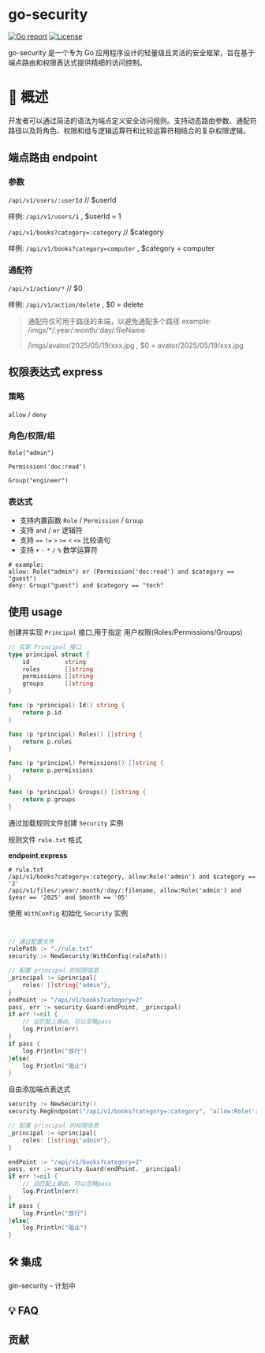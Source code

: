 # go-security

[![Go report](https://goreportcard.com/badge/github.com/einsitang/go-security)](https://goreportcard.com/report/github.com/einsitang/go-security)
[![License](https://img.shields.io/github/license/einsitang/go-security)](./LICENSE)


go-security 是一个专为 Go 应用程序设计的轻量级且灵活的安全框架，旨在基于端点路由和权限表达式提供精细的访问控制。

# 🚀 概述

开发者可以通过简洁的语法为端点定义安全访问规则。支持动态路由参数、通配符路径以及将角色、权限和组与逻辑运算符和比较运算符相结合的复杂权限逻辑。

## 端点路由 endpoint

### 参数
`/api/v1/users/:userId` // $userId

样例: `/api/v1/users/1` , $userId = 1

`/api/v1/books?category=:category` // $category

样例: `/api/v1/books?category=computer` , $category = computer

### 通配符

`/api/v1/action/*` // $0

样例: `/api/v1/action/delete` , $0 = delete

> 通配符仅可用于路径的末端，以避免通配多个路径
> example: 
> /imgs/*/:year/:month/:day/:fileName 
> 
> /imgs/avator/2025/05/19/xxx.jpg , $0 = avator/2025/05/19/xxx.jpg 

## 权限表达式 express

### 策略

`allow` / `deny`

### 角色/权限/组

`Role("admin")`

`Permission('doc:read')`

`Group("engineer")`

### 表达式

- 支持内置函数 `Role` / `Permission` / `Group`
- 支持 `and` / `or` 逻辑符
- 支持 `==` `!=` `>` `>=` `<` `<=` 比较语句
- 支持 `+` `-` `*` `/` `%` 数学运算符

```
# example:
allow: Role("admin") or (Permission('doc:read') and $category == "guest")
deny: Group("guest") and $category == "tech"
```

## 使用 usage

创建并实现 `Principal` 接口,用于指定 用户权限(Roles/Permissions/Groups)
```go
// 实现 Principal 接口
type principal struct {
	id          string
	roles       []string
	permissions []string
	groups      []string
}

func (p *principal) Id() string {
	return p.id
}

func (p *principal) Roles() []string {
	return p.roles
}

func (p *principal) Permissions() []string {
	return p.permissions
}

func (p *principal) Groups() []string {
	return p.groups
}
```

通过加载规则文件创建 `Security` 实例

规则文件 `rule.txt` 格式

**endpoint**,**express**
```
# rule.txt
/api/v1/books?category=:category, allow:Role('admin') and $category == '2'
/api/v1/files/:year/:month/:day/:filename, allow:Role('admin') and $year == '2025' and $month == '05'
```

使用 `WithConfig` 初始化 `Security` 实例
```go


// 通过配置文件
rulePath := "./rule.txt"
security := NewSecurity(WithConfig(rulePath))

// 配置 principal 的权限信息
_principal := &principal{
    roles: []string{"admin"},
}
endPoint := "/api/v1/books?category=2"
pass, err := security.Guard(endPoint, _principal)
if err !=nil {
    // 没匹配上路由，可以忽略pass
    log.Println(err)
}
if pass {
    log.Println("放行")
}else{
    log.Println("阻止")
}

```

自由添加端点表达式

```go
security := NewSecurity()
security.RegEndpoint("/api/v1/books?category=:category", "allow:Role('admin') and $category == '2'")

// 配置 principal 的权限信息
_principal := &principal{
    roles: []string{"admin"},
}

endPoint := "/api/v1/books?category=2"
pass, err := security.Guard(endPoint, _principal)
if err !=nil {
    // 没匹配上路由，可以忽略pass
    log.Println(err)
}
if pass {
    log.Println("放行")
}else{
    log.Println("阻止")
}

```

## 🛠️ 集成

gin-security - 计划中

## 💡 FAQ

## 贡献

